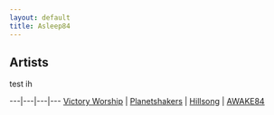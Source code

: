 ```yaml
---
layout: default
title: Asleep84
---
```


## Artists
test ih

---|---|---|---
[Victory Worship](/artists/victory) | [Planetshakers](/artists/planetshakers) | [Hillsong](/artists/hillsong) | [AWAKE84](/artists/a84)

